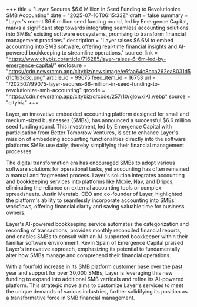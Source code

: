 +++
title = "Layer Secures $6.6 Million in Seed Funding to Revolutionize SMB Accounting"
date = "2025-07-10T06:15:33Z"
draft = false
summary = "Layer's recent $6.6 million seed funding round, led by Emergence Capital, marks a significant step towards integrating seamless accounting solutions into SMBs' existing software ecosystems, promising to transform financial management practices."
description = "Layer raises $6.6M to embed accounting into SMB software, offering real-time financial insights and AI-powered bookkeeping to streamline operations."
source_link = "https://www.citybiz.co/article/716285/layer-raises-6-6m-led-by-emergence-capital/"
enclosure = "https://cdn.newsramp.app/citybiz/newsimage/e6faa64c8cca262ea8031d5d1cfb3d3c.png"
article_id = 99075
feed_item_id = 16753
url = "/202507/99075-layer-secures-66-million-in-seed-funding-to-revolutionize-smb-accounting"
qrcode = "https://cdn.newsramp.app/citybiz/qrcode/257/10/glowxiKI.webp"
source = "citybiz"
+++

<p>Layer, an innovative embedded accounting platform designed for small and medium-sized businesses (SMBs), has announced a successful $6.6 million seed funding round. This investment, led by Emergence Capital with participation from Better Tomorrow Ventures, is set to enhance Layer's mission of embedding accounting functionalities directly into the software platforms SMBs use daily, thereby simplifying their financial management processes.</p><p>The digital transformation era has encouraged SMBs to adopt various software solutions for operational tasks, yet accounting has often remained a manual and fragmented process. Layer's solution integrates accounting and bookkeeping services into platforms like Moxie, Nav, and Dripos, eliminating the reliance on external accounting tools or complex spreadsheets. Justin Meretab, CEO and co-founder of Layer, highlighted the platform's ability to seamlessly incorporate accounting into SMBs' workflows, offering financial clarity and saving valuable time for business owners.</p><p>Layer's AI-powered bookkeeping service automates the categorization and recording of transactions, provides monthly reconciled financial reports, and enables SMBs to consult with an AI-supported bookkeeper within their familiar software environment. Kevin Spain of Emergence Capital praised Layer's innovative approach, emphasizing its potential to fundamentally alter how SMBs manage and comprehend their financial operations.</p><p>With a fourfold increase in its SMB platform customer base over the past year and support for over 30,000 SMBs, Layer is leveraging this new funding to expand into additional SMB verticals and refine its AI-powered platform. This strategic move aims to customize Layer's services to meet the unique demands of various industries, further solidifying its position as a transformative force in SMB financial management.</p>